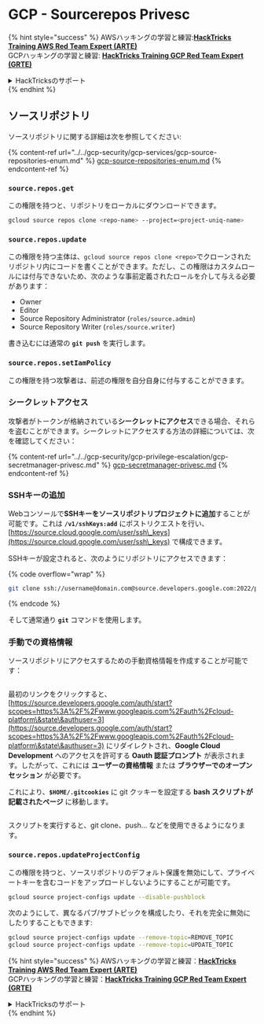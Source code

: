 # GCP - Sourcerepos Privesc

{% hint style="success" %}
AWSハッキングの学習と練習:<img src="/.gitbook/assets/image.png" alt="" data-size="line">[**HackTricks Training AWS Red Team Expert (ARTE)**](https://training.hacktricks.xyz/courses/arte)<img src="/.gitbook/assets/image.png" alt="" data-size="line">\
GCPハッキングの学習と練習: <img src="/.gitbook/assets/image (2).png" alt="" data-size="line">[**HackTricks Training GCP Red Team Expert (GRTE)**<img src="/.gitbook/assets/image (2).png" alt="" data-size="line">](https://training.hacktricks.xyz/courses/grte)

<details>

<summary>HackTricksのサポート</summary>

* [**サブスクリプションプラン**](https://github.com/sponsors/carlospolop)をチェック！
* 💬 [**Discordグループ**](https://discord.gg/hRep4RUj7f)に参加するか、[**telegramグループ**](https://t.me/peass)に参加するか、**Twitter** 🐦 [**@hacktricks\_live**](https://twitter.com/hacktricks\_live)**をフォロー**してください。
* **HackTricks**と**HackTricks Cloud**のgithubリポジトリにPRを提出して**ハッキングトリックを共有**してください。

</details>
{% endhint %}

## ソースリポジトリ

ソースリポジトリに関する詳細は次を参照してください:

{% content-ref url="../../gcp-security/gcp-services/gcp-source-repositories-enum.md" %}
[gcp-source-repositories-enum.md](../../gcp-security/gcp-services/gcp-source-repositories-enum.md)
{% endcontent-ref %}

### `source.repos.get`

この権限を持つと、リポジトリをローカルにダウンロードできます。
```bash
gcloud source repos clone <repo-name> --project=<project-uniq-name>
```
### `source.repos.update`

この権限を持つ主体は、`gcloud source repos clone <repo>`でクローンされたリポジトリ内にコードを書くことができます。ただし、この権限はカスタムロールには付与できないため、次のような事前定義されたロールを介して与える必要があります：

* Owner
* Editor
* Source Repository Administrator (`roles/source.admin`)
* Source Repository Writer (`roles/source.writer`)

書き込むには通常の **`git push`** を実行します。

### `source.repos.setIamPolicy`

この権限を持つ攻撃者は、前述の権限を自分自身に付与することができます。

### シークレットアクセス

攻撃者がトークンが格納されている**シークレットにアクセス**できる場合、それらを盗むことができます。シークレットにアクセスする方法の詳細については、次を確認してください：

{% content-ref url="../../gcp-security/gcp-privilege-escalation/gcp-secretmanager-privesc.md" %}
[gcp-secretmanager-privesc.md](../../gcp-security/gcp-privilege-escalation/gcp-secretmanager-privesc.md)
{% endcontent-ref %}

### SSHキーの追加

Webコンソールで**SSHキーをソースリポジトリプロジェクトに追加**することが可能です。これは **`/v1/sshKeys:add`** にポストリクエストを行い、[https://source.cloud.google.com/user/ssh\_keys](https://source.cloud.google.com/user/ssh\_keys) で構成できます。

SSHキーが設定されると、次のようにリポジトリにアクセスできます：

{% code overflow="wrap" %}
```bash
git clone ssh://username@domain.com@source.developers.google.com:2022/p/<proj-name>/r/<repo-name>
```
{% endcode %}

そして通常通り **`git`** コマンドを使用します。

### 手動での資格情報

ソースリポジトリにアクセスするための手動資格情報を作成することが可能です：

<figure><img src="../../../.gitbook/assets/image (135).png" alt=""><figcaption></figcaption></figure>

最初のリンクをクリックすると、[https://source.developers.google.com/auth/start?scopes=https%3A%2F%2Fwww.googleapis.com%2Fauth%2Fcloud-platform\&state\&authuser=3](https://source.developers.google.com/auth/start?scopes=https%3A%2F%2Fwww.googleapis.com%2Fauth%2Fcloud-platform\&state\&authuser=3) にリダイレクトされ、**Google Cloud Development** へのアクセスを許可する **Oauth 認証プロンプト** が表示されます。したがって、これには **ユーザーの資格情報** または **ブラウザーでのオープンセッション** が必要です。

これにより、**`$HOME/.gitcookies`** に git クッキーを設定する **bash スクリプトが記載されたページ** に移動します。

<figure><img src="../../../.gitbook/assets/image (134).png" alt=""><figcaption></figcaption></figure>

スクリプトを実行すると、git clone、push... などを使用できるようになります。

### `source.repos.updateProjectConfig`

この権限を持つと、ソースリポジトリのデフォルト保護を無効にして、プライベートキーを含むコードをアップロードしないようにすることが可能です。
```bash
gcloud source project-configs update --disable-pushblock
```
次のようにして、異なるパブ/サブトピックを構成したり、それを完全に無効にしたりすることもできます:
```bash
gcloud source project-configs update --remove-topic=REMOVE_TOPIC
gcloud source project-configs update --remove-topic=UPDATE_TOPIC
```
{% hint style="success" %}
AWSハッキングの学習と練習：<img src="/.gitbook/assets/image.png" alt="" data-size="line">[**HackTricks Training AWS Red Team Expert (ARTE)**](https://training.hacktricks.xyz/courses/arte)<img src="/.gitbook/assets/image.png" alt="" data-size="line">\
GCPハッキングの学習と練習：<img src="/.gitbook/assets/image (2).png" alt="" data-size="line">[**HackTricks Training GCP Red Team Expert (GRTE)**<img src="/.gitbook/assets/image (2).png" alt="" data-size="line">](https://training.hacktricks.xyz/courses/grte)

<details>

<summary>HackTricksのサポート</summary>

* [**サブスクリプションプラン**](https://github.com/sponsors/carlospolop)をチェック！
* 💬 [**Discordグループ**](https://discord.gg/hRep4RUj7f)に参加するか、[**telegramグループ**](https://t.me/peass)に参加するか、**Twitter** 🐦 [**@hacktricks\_live**](https://twitter.com/hacktricks\_live)**をフォロー**してください。
* ハッキングトリックを共有するために、[**HackTricks**](https://github.com/carlospolop/hacktricks)と[**HackTricks Cloud**](https://github.com/carlospolop/hacktricks-cloud)のGitHubリポジトリにPRを提出してください。

</details>
{% endhint %}
